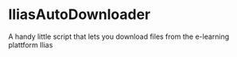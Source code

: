 # IliasAutoDownloader
A handy little script that lets you download files from the e-learning plattform Ilias
